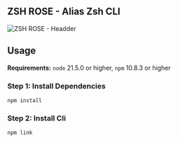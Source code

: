 ## ZSH ROSE - Alias Zsh CLI
![ZSH ROSE - Headder](https://github.com/user-attachments/assets/58f8c4a2-1c9a-49bb-94d2-2a12b0fe426c)

## Usage
**Requirements:** `node` 21.5.0 or higher, `npm` 10.8.3 or higher

### Step 1: Install Dependencies 
```node js
npm install
```
### Step 2: Install Cli 
```node js
npm link
```
